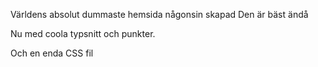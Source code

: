 Världens absolut dummaste hemsida någonsin skapad
Den är bäst ändå

Nu med coola typsnitt och punkter.

Och en enda CSS fil
